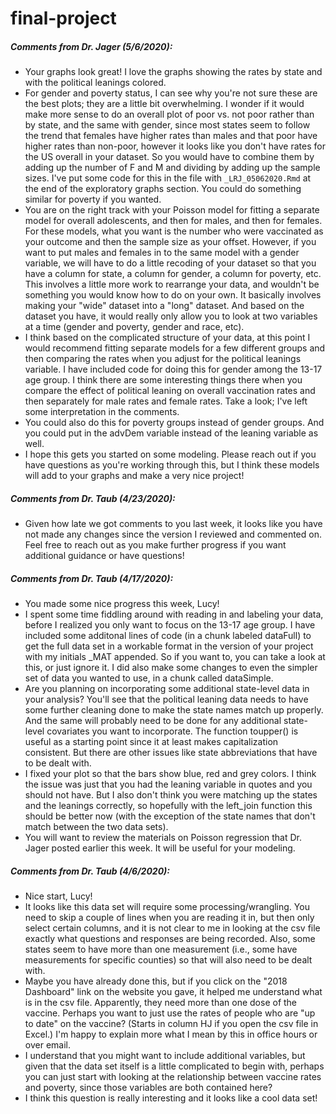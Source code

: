 # final-project

##### Comments from Dr. Jager (5/6/2020): 

* Your graphs look great!  I love the graphs showing the rates by state and with the political leanings colored.  
* For gender and poverty status, I can see why you're not sure these are the best plots; they are a little bit overwhelming.  I wonder if it would make more sense to do an overall plot of poor vs. not poor rather than by state, and the same with gender, since most states seem to follow the trend that females have higher rates than males and that poor have higher rates than non-poor, however it looks like you don't have rates for the US overall in your dataset.  So you would have to combine them by adding up the number of F and M and dividing by adding up the sample sizes.  I've put some code for this in the file with `_LRJ_05062020.Rmd` at the end of the exploratory graphs section.  You could do something similar for poverty if you wanted.
* You are on the right track with your Poisson model for fitting a separate model for overall adolescents, and then for males, and then for females.  For these models, what you want is the number who were vaccinated as your outcome and then the sample size as your offset.  However, if you want to put males and females in to the same model with a gender variable, we will have to do a little recoding of your dataset so that you have a column for state, a column for gender, a column for poverty, etc.  This involves a little more work to rearrange your data, and wouldn't be something you would know how to do on your own.  It basically involves making your "wide" dataset into a "long" dataset.  And based on the dataset you have, it would really only allow you to look at two variables at a time (gender and poverty, gender and race, etc). 
* I think based on the complicated structure of your data, at this point I would recommend fitting separate models for a few different groups and then comparing the rates when you adjust for the political leanings variable.  I have included code for doing this for gender among the 13-17 age group.  I think there are some interesting things there when you compare the effect of political leaning on overall vaccination rates and then separately for male rates and female rates. Take a look; I've left some interpretation in the comments.
* You could also do this for poverty groups instead of gender groups.  And you could put in the advDem variable instead of the leaning variable as well.
* I hope this gets you started on some modeling.  Please reach out if you have questions as you're working through this, but I think these models will add to your graphs and make a very nice project!

##### Comments from Dr. Taub (4/23/2020): 

* Given how late we got comments to you last week, it looks like you have not made any changes since the version I reviewed and commented on. Feel free to reach out as you make further progress if you want additional guidance or have questions!



##### Comments from Dr. Taub (4/17/2020): 

* You made some nice progress this week, Lucy! 
* I spent some time fiddling around with reading in and labeling your data, before I realized you only want to focus on the 13-17 age group. I have included some additonal lines of code (in a chunk labeled dataFull) to get the full data set in a workable format in the version of your project with my initials _MAT appended. So if you want to, you can take a look at this, or just ignore it. I did also make some changes to even the simpler set of data you wanted to use, in a chunk called dataSimple.
* Are you planning on incorporating some additional state-level data in your analysis? You'll see that the political leaning data needs to have some further cleaning done to make the state names match up properly. And the same will probably need to be done for any additional state-level covariates you want to incorporate. The function toupper() is useful as a starting point since it at least makes capitalization consistent. But there are other issues like state abbreviations that have to be dealt with.
* I fixed your plot so that the bars show blue, red and grey colors. I think the issue was just that you had the leaning variable in quotes and you should not have. But I also don't think you were matching up the states and the leanings correctly, so hopefully with the left_join function this should be better now (with the exception of the state names that don't match between the two data sets).
* You will want to review the materials on Poisson regression that Dr. Jager posted earlier this week. It will be useful for your modeling.


##### Comments from Dr. Taub (4/6/2020): 

* Nice start, Lucy!
* It looks like this data set will require some processing/wrangling. You need to skip a couple of lines when you are reading it in, but then only select certain columns, and it is not clear to me in looking at the csv file exactly what questions and responses are being recorded. Also, some states seem to have more than one measurement (i.e., some have measurements for specific counties) so that will also need to be dealt with.
* Maybe you have already done this, but if you click on the "2018 Dashboard" link on the website you gave, it helped me understand what is in the csv file. Apparently, they need more than one dose of the vaccine. Perhaps you want to just use the rates of people who are "up to date" on the vaccine? (Starts in column HJ if you open the csv file in Excel.) I'm happy to explain more what I mean by this in office hours or over email.
* I understand that you might want to include additional variables, but given that the data set itself is a little complicated to begin with, perhaps you can just start with looking at the relationship between vaccine rates and poverty, since those variables are both contained here?
* I think this question is really interesting and it looks like a cool data set!

